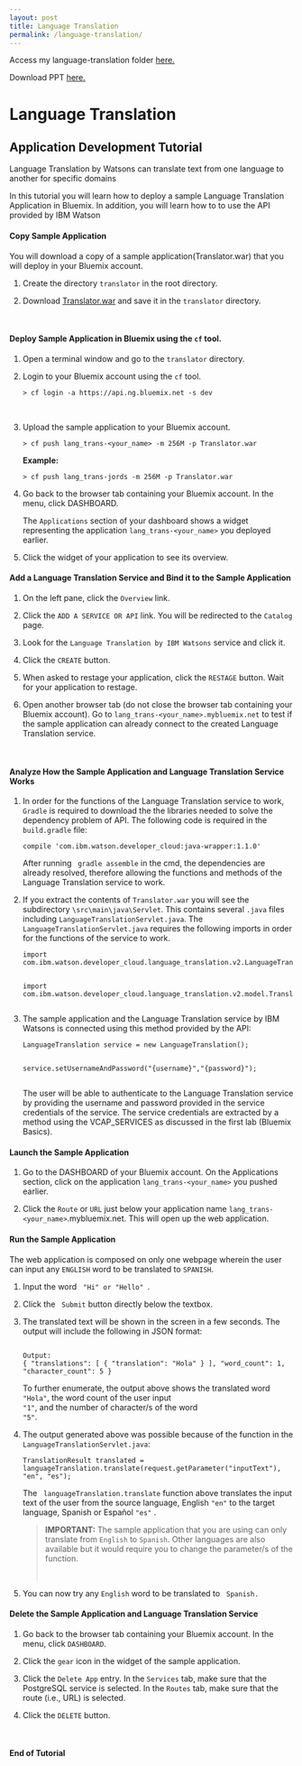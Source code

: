 ```yaml
---
layout: post
title: Language Translation
permalink: /language-translation/
---
```


<html>
  <head>
    <title>Language Translation – Jordan Chua – web developer</title>
  </head>
<p>Access my language-translation folder <a href="https://github.com/jodanchua/Language-Translation/tree/master/Translator">here.</a> </p>
<p>Download PPT <a href="https://github.com/jodanchua/Language-Translation/raw/master/Language_Translation_ppt.pptx">here.</a> </p>

  <h1>Language Translation</h1>

  <div class="entry">
    <h2 id="application-development-tutorial">Application Development Tutorial</h2>



<p>Language Translation by Watsons can translate text from one language to another for specific domains</p>

<p>In this tutorial you will learn how to deploy a sample Language Translation Application in Bluemix.  In addition, you will learn  how to to use the API provided by IBM Watson</p>


<h4 id="copy-sample-application">Copy Sample Application</h4>

<p>You will download a copy of a sample application(Translator.war) that you will deploy in your Bluemix account.</p>

<ol>
<li><p>Create the directory <code>translator</code> in the root directory.  </p></li>
<li><p>Download <a href="https://github.com/jodanchua/Language-Translation/raw/master/Translator.war">Translator.war</a> and save it in the <code>translator</code> directory.</p></li>
</ol>

<p><br></p>

<h4 id="deploy-sample-application-in-bluemix-using-the-cf-tool">Deploy Sample Application in Bluemix using the <code>cf</code> tool.</h4>

<ol>
<li><p>Open a terminal window and go to the <code>translator</code> directory.</p></li>
<li><p>Login to your Bluemix account using the <code>cf</code> tool.</p>
<div class="highlight"><pre><code class="language-text" data-lang="text">&gt; cf login -a https://api.ng.bluemix.net -s dev
</code></pre></div>


<p><br></p></li>
<li><p>Upload the sample application to your Bluemix account.</p>
<div class="highlight"><pre><code class="language-text" data-lang="text">&gt; cf push lang_trans-&lt;your_name&gt; -m 256M -p Translator.war
</code></pre></div>
<p><strong>Example:</strong></p>
<div class="highlight"><pre><code class="language-text" data-lang="text">&gt; cf push lang_trans-jords -m 256M -p Translator.war
</code></pre></div>

<p><li>
Go back to the browser tab containing your Bluemix account. In the menu, click DASHBOARD.
</p>
<p>The <code>Applications</code> section of your dashboard shows a widget representing the application <code>lang_trans-&lt;your_name&gt;</code> you deployed earlier.</p>
</li>
</p>

<p><li>
Click the widget of your application to see its overview.
</li></p>
</ol>

<h4 id="add-a-Language-Translation-Service-and-bind-it-to-the-sample-application">Add a Language Translation Service and Bind it to the Sample Application</h4>

<ol>
<li><p>On the left pane, click the <code>Overview</code> link. </p></li>
<li><p>Click the <code>ADD A SERVICE OR API</code> link.  You will be redirected to the <code>Catalog</code> page. </p></li>
<li><p>Look for the <code>Language Translation by IBM Watsons</code> service and click it.</p>
<li><p>Click the <code>CREATE</code> button.</p></li>
<li><p>When asked to restage your application, click the <code>RESTAGE</code> button.  Wait for your application to restage.</p></li>
<li><p>Open another browser tab (do not close the browser tab containing your Bluemix account).  Go to  <code>lang_trans-&lt;your_name&gt;.mybluemix.net</code> to test if the sample application can already connect to the created Language Translation service.</p>

<p><br></p></li>
</ol>

<h4 id="analyze">Analyze How the Sample Application and Language Translation Service Works</h4>
<ol>
<li><p>
 In order for the functions of the Language Translation service to work,  <code> Gradle</code> is required to download the the libraries needed to solve the dependency problem of API. The following code is required in the <code> build.gradle</code> file:
</p></li>
<div class="highlight"><pre><code class="language-text" data-lang="text">compile 'com.ibm.watson.developer_cloud:java-wrapper:1.1.0'
</code></pre></div>

<p>
After running <code> gradle assemble</code> in the cmd, the dependencies are already resolved, therefore allowing the functions and methods of the Language Translation service to work.  
</p>

<li><p> If you extract the contents of <code>Translator.war</code> you will see the subdirectory <code>\src\main\java\Servlet</code>.  This contains several <code>.java</code> files including <code>LanguageTranslationServlet.java</code>. The <code>LanguageTranslationServlet.java</code> requires the following imports  in order for the functions of the service to work.

<div class="highlight"><pre><code class="language-text" data-lang="text">import com.ibm.watson.developer_cloud.language_translation.v2.LanguageTranslation;

import com.ibm.watson.developer_cloud.language_translation.v2.model.TranslationResult;
</code></pre></div>
</p></li>

<li><p>The sample application and the Language Translation service by IBM Watsons is connected using this method provided by the API:
</p></li>

<div class="highlight"><pre><code class="language-text" data-lang="text">LanguageTranslation service = new LanguageTranslation();

service.setUsernameAndPassword("{username}","{password}");
</code></pre></div>

<p> 
The user will be able to authenticate to the Language Translation service by providing the username and password provided in the service credentials of the service. The  service credentials are extracted by a method using the VCAP_SERVICES as discussed in the first lab (Bluemix Basics).
</p>
</ol> 
<h4 id="Launch">Launch the Sample Application </h4>

<ol>
<li><p>
Go to the DASHBOARD of your Bluemix account. On the Applications section, click on the application <code>lang_trans-&lt;your_name&gt;</code> you pushed earlier.
</p>
</li>

<li><p>
Click the <code>Route</code> or <code>URL</code> just below your application name <code>lang_trans-&lt;your_name&gt;</code>.mybluemix.net. This will open up the web application.
</li></p>
</ol>

<h4 id="Run">Run the Sample Application </h4>
<p>
The web application is composed on only one webpage wherein the user can input any <code>ENGLISH</code> word to be translated to <code>SPANISH</code>.
</p>
<ol>
<li><p>
Input the word <code> "Hi" or "Hello" </code>.
</p>

<li><p>
Click the <code> Submit</code> button directly below the textbox. 
</p>

<li><p>
The translated text will be shown in the screen in a few seconds. The output will include the following in JSON format:

<div class="highlight"><pre><code class="language-text" data-lang="text">
Output:
{ "translations": [ { "translation": "Hola" } ], "word_count": 1, "character_count": 5 }
</code></pre></div>

To further enumerate, the output above shows the translated word <code> "Hola"</code>, the word count of the user input <code> "1"</code>, and the number of character/s of the word <code> "5"</code>.  
</p>
</li>

<li><p>
The output generated above was possible because of the function in the <code>LanguageTranslationServlet.java</code>:

<div class="highlight"><pre><code class="language-text" data-lang="text">TranslationResult translated = languageTranslation.translate(request.getParameter("inputText"), "en", "es");
</code></pre></div>

The <code> languageTranslation.translate</code> function above translates the input text of the user from the source language, English <code>"en"</code> to the target language,  Spanish or Español <code>"es"</code> .

<blockquote>
<p><strong>IMPORTANT:</strong>
The sample application that you are using can only translate from <code>English</code> to <code>Spanish</code>. Other languages are also available but it would require you to change the parameter/s of the function. <p><br></p>  
</blockquote>  
</p></li>

<li><p>
You can now try any <code>English</code> word to be translated to <code> Spanish.</code> 
</p></li>
</ol>
<h4 id="delete-the-sample-application-and-postgresql-service">Delete the Sample Application and Language Translation Service</h4>

<ol>
<li><p>Go back to the browser tab containing your Bluemix account.  In the menu, click <code>DASHBOARD</code>.  </p>

<li><p>Click the <code>gear</code> icon in the widget of the sample application.</p></li>
<li><p>Click the <code>Delete App</code> entry.  In the <code>Services</code> tab, make sure that the PostgreSQL service is selected.  In the <code>Routes</code> tab, make sure that the route (i.e., URL) is selected.</p></li>
<li><p>Click the <code>DELETE</code> button.</p></li>
</ol>

<p><br></p>

<h4 id="end-of-tutorial">End of Tutorial</h4>

<a href="https://github.com/jodanchua.github.io/jekyll-now"><i class="svg-icon github"></i></a>

    

  </body>
</html>
